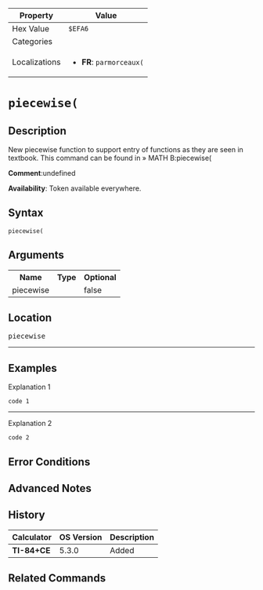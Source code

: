 | Property      | Value |
|---------------|-------|
| Hex Value     | `$EFA6`|
| Categories    | <ul></ul> |
| Localizations | <ul><li><b>FR</b>: `parmorceaux(`</li></ul> |

# `piecewise(`

## Description
New piecewise function to support entry of functions as they are seen in textbook. This command can be found in » MATH B:piecewise(

<b>Comment</b>:undefined

<b>Availability</b>: Token available everywhere.

## Syntax
`piecewise(`

## Arguments
<table>
<tr><th>Name</th><th>Type</th><th>Optional</th></tr>

<tr><td>piecewise</td><td></td><td>false</td></tr>

</table>

## Location
<kbd>piecewise</kbd>
<hr>

## Examples

Explanation 1
```ti-basic
code 1
```
---
Explanation 2
```ti-basic
code 2
```

## Error Conditions


## Advanced Notes


## History
| Calculator | OS Version | Description |
|------------|------------|-------------|
| <b>TI-84+CE</b> | 5.3.0 | Added

## Related Commands

    